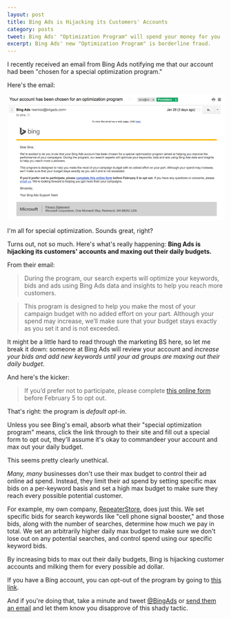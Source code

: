 ```yaml
---
layout: post
title: Bing Ads is Hijacking its Customers' Accounts
category: posts
tweet: Bing Ads' "Optimization Program" will spend your money for you
excerpt: Bing Ads' new "Optimization Program" is borderline fraud.
---
```


I recently received an email from Bing Ads notifying me that our account had been "chosen for a special optimization program."

Here's the email:

<p><a href="/images/bing-email.jpg"><img class="img-repsonsive" src="/images/bing-email.jpg" /></a></p>

I'm all for special optimization. Sounds great, right? 

Turns out, not so much. Here's what's really happening: **Bing Ads is hijacking its customers' accounts and maxing out their daily budgets.**

From their email:

> During the program, our search experts will optimize your keywords, bids and ads using Bing Ads data and insights to help you reach more customers. 

> This program is designed to help you make the most of your campaign budget with no added effort on your part. Although your spend may increase, we’ll make sure that your budget stays exactly as you set it and is not exceeded.

It might be a little hard to read through the marketing BS here, so let me break it down: someone at Bing Ads will review your account and *increase your bids and add new keywords until your ad groups are maxing out their daily budget*.

And here's the kicker:

> If you’d prefer not to participate, please complete [this online form](https://advertise.bingads.microsoft.com/en-us/optout-optimization) before February 5 to opt out.

That's right: the program is *default opt-in*. 

Unless you see Bing's email, absorb what their "special optimization program" means, click the link through to their site and fill out a special form to opt out, they'll assume it's okay to commandeer your account and max out your daily budget.

This seems pretty clearly unethical. 

*Many, many* businesses don't use their max budget to control their ad online ad spend. Instead, they limit their ad spend by setting specific max bids on a per-keyword basis and set a high max budget to make sure they reach every possible potential customer. 

For example, my own company, [RepeaterStore](https://repeaterstore.com), does just this. We set specific bids for search keywords like "cell phone signal booster," and those bids, along with the number of searches, determine how much we pay in total. We set an arbitrarily higher daily max budget to make sure we don't lose out on any potential searches, and control spend using our specific keyword bids.

By increasing bids to max out their daily budgets, Bing is hijacking customer accounts and milking them for every possible ad dollar.

If you have a Bing account, you can opt-out of the program by going to [this link](https://advertise.bingads.microsoft.com/en-us/optout-optimization).

And if you're doing that, take a minute and tweet [@BingAds](https://twitter.com/bingads) or [send them an email](mailto:service@bingads.com) and let them know you disapprove of this shady tactic. 
